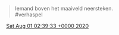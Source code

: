 > Iemand boven het maaiveld neersteken\.  
> \#verhaspel

<img src="../../media/tweet.ico" width="12" /> [Sat Aug 01 02:39:33 +0000 2020](https://twitter.com/DromerDenker/status/1289390279615684608)
